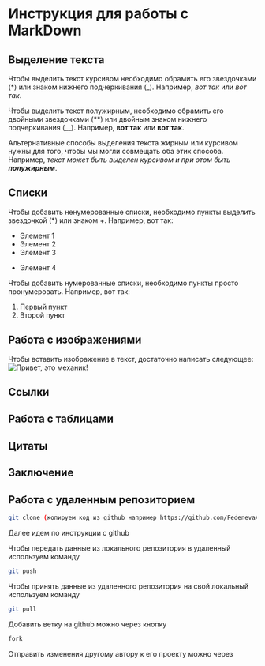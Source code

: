 # Инструкция для работы с MarkDown

## Выделение текста

Чтобы выделить текст курсивом необходимо обрамить его звездочками (*) или знаком нижнего подчеркивания (_). Например, *вот так* или _вот так_.

Чтобы выделить текст полужирным, необходимо обрамить его двойными звездочками (**) или двойным знаком нижнего подчеркивания (__). Например, **вот так** или __вот так__.

Альтернативные способы выделения текста жирным или курсивом нужны для того, чтобы мы могли совмещать оба этих способа. Например, _текст может быть выделен курсивом и при этом быть **полужирным**_.

## Списки

Чтобы добавить ненумерованные списки, необходимо пункты выделить звездочкой (*) или знаком +. Например, вот так:
* Элемент 1
* Элемент 2
* Элемент 3
+ Элемент 4

Чтобы добавить нумерованные списки, необходимо пункты просто пронумеровать.
Например, вот так:
1. Первый пункт
2. Второй пункт

## Работа с изображениями

Чтобы вставить изображение в текст, достаточно написать следующее:
![Привет, это механик!](mexanic.png)

## Ссылки

## Работа с таблицами

## Цитаты

## Заключение

## Работа с удаленным репозиторием

```sh
git clone (копируем код из github например https://github.com/FedenevaAS/version_control.git)
```

Далее идем по инструкции с github

Чтобы передать данные из локального репозитория в удаленный используем команду 
```sh
git push
```
Чтобы принять данные из удаленного репозитория на свой локальный используем команду
```sh
git pull
```
Добавить ветку на github можно через кнопку 
```sh 
fork
```
Отправить изменения другому автору к его проекту можно через 
```pull request
```